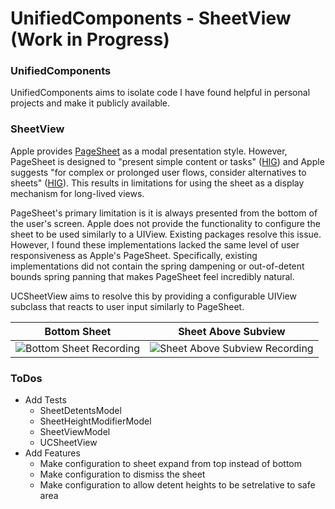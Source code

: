 # UnifiedComponents - SheetView (Work in Progress)

### UnifiedComponents
UnifiedComponents aims to isolate code I have found helpful in personal projects and make it publicly available.

### SheetView
Apple provides [PageSheet](https://developer.apple.com/documentation/uikit/uimodalpresentationstyle/pagesheet) as a modal presentation style. However, PageSheet is designed to "present simple content or tasks" ([HIG](https://developer.apple.com/design/human-interface-guidelines/sheets)) and Apple suggests "for complex or prolonged user flows, consider alternatives to sheets" ([HIG](https://developer.apple.com/design/human-interface-guidelines/sheets)). This results in limitations for using the sheet as a display mechanism for long-lived views.

PageSheet's primary limitation is it is always presented from the bottom of the user's screen. Apple does not provide the functionality to configure the sheet to be used similarly to a UIView. Existing packages resolve this issue. However, I found these implementations lacked the same level of user responsiveness as Apple's PageSheet. Specifically, existing implementations did not contain the spring dampening or out-of-detent bounds spring panning that makes PageSheet feel incredibly natural.

UCSheetView aims to resolve this by providing a configurable UIView subclass that reacts to user input similarly to PageSheet.

| Bottom Sheet | Sheet Above Subview |
|-|-|
|![Bottom Sheet Recording](https://github.com/user-attachments/assets/9757647e-392d-4170-aaa1-92997bc1dc70)|![Sheet Above Subview Recording](https://github.com/user-attachments/assets/1a7cac45-96f0-4663-b706-3b5c9bb848a0)



### ToDos
- Add Tests
  - SheetDetentsModel
  - SheetHeightModifierModel
  - SheetViewModel
  - UCSheetView
- Add Features
  - Make configuration to sheet expand from top instead of bottom
  - Make configuration to dismiss the sheet
  - Make configuration to allow detent heights to be setrelative to safe area
